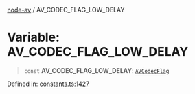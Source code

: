 [node-av](../globals.md) / AV\_CODEC\_FLAG\_LOW\_DELAY

# Variable: AV\_CODEC\_FLAG\_LOW\_DELAY

> `const` **AV\_CODEC\_FLAG\_LOW\_DELAY**: [`AVCodecFlag`](../type-aliases/AVCodecFlag.md)

Defined in: [constants.ts:1427](https://github.com/seydx/av/blob/f8631fc881b394300b1479f511d55cf1c370a87f/src/constants/constants.ts#L1427)
